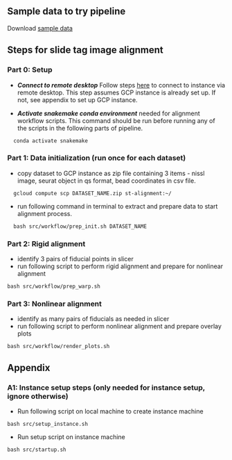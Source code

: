 ## Sample data to try pipeline

Download [sample data](https://drive.google.com/drive/folders/1Fzp5OZB1giX962EspsRdKo92qgRRl0o8?usp=drive_link)

## Steps for slide tag image alignment

### Part 0: Setup

- **_Connect to remote desktop_** Follow steps [here](https://support.google.com/chrome/answer/1649523?hl=en&co=GENIE.Platform%3DDesktop) to connect to instance via remote desktop. This step assumes GCP instance is already set up. If not, see appendix to set up GCP instance.

- **_Activate snakemake conda environment_** needed for alignment workflow scripts. This command should be run before running any of the scripts in the following parts of pipeline.

```
  conda activate snakemake
```

### Part 1: Data initialization (run once for each dataset)

- copy dataset to GCP instance as zip file containing 3 items - nissl image, seurat object in qs format, bead coordinates in csv file.

```
  gcloud compute scp DATASET_NAME.zip st-alignment:~/
```

- run following command in terminal to extract and prepare data to start alignment process.

```
  bash src/workflow/prep_init.sh DATASET_NAME
```

### Part 2: Rigid alignment

- identify 3 pairs of fiducial points in slicer
- run following script to perform rigid alignment and prepare for nonlinear alignment

```
bash src/workflow/prep_warp.sh
```

### Part 3: Nonlinear alignment

- identify as many pairs of fiducials as needed in slicer
- run following script to perform nonlinear alignment and prepare overlay plots

```
bash src/workflow/render_plots.sh
```

## Appendix

### A1: Instance setup steps (only needed for instance setup, ignore otherwise)

- Run following script on local machine to create instance machine

```
bash src/setup_instance.sh
```

- Run setup script on instance machine

```
bash src/startup.sh
```

